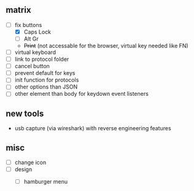 
## matrix

- [ ] fix buttons
  - [x] Caps Lock
  - [ ] Alt Gr
  - ~~Print~~ (not accessable for the browser, virtual key needed like FN)
- [ ] virtual keyboard
- [ ] link to protocol folder
- [ ] cancel button
- [ ] prevent default for keys
- [ ] init function for protocols
- [ ] other options than JSON
- [ ] other element than body for keydown event listeners

## new tools

- usb capture (via wireshark) with reverse engineering features

## misc

- [ ] change icon
- [ ] design
  - [ ] hamburger menu
  
